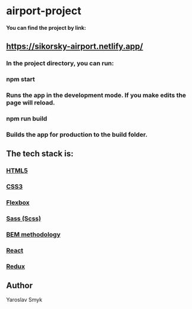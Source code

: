# airport-project

#### You can find the project by link:
## https://sikorsky-airport.netlify.app/

### In the project directory, you can run:

### npm start

### Runs the app in the development mode. If you make edits the page will reload.

### npm run build

### Builds the app for production to the build folder.

## The tech stack is:
### [HTML5](https://en.wikipedia.org/wiki/HTML5)
### [CSS3](https://en.wikipedia.org/wiki/CSS)
### [Flexbox](https://en.wikipedia.org/wiki/CSS_Flexible_Box_Layout)
### [Sass (Scss)](https://sass-lang.com/)
### [BEM methodology](https://en.bem.info/methodology/)
### [React](https://reactjs.org/)
### [Redux](https://redux.js.org/)

## Author
 Yaroslav Smyk
